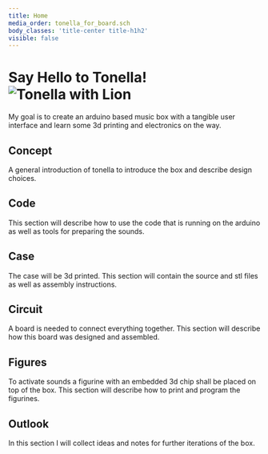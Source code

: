 ```yaml
---
title: Home
media_order: tonella_for_board.sch
body_classes: 'title-center title-h1h2'
visible: false
---
```


# Say Hello to Tonella! ![Tonella with Lion](Screenshot_20200229-225238.jpg?resize=300,300)

My goal is to create an arduino based music box with a tangible user interface and learn some 3d printing and electronics on the way.

## Concept
A general introduction of tonella to introduce the box and describe design choices.

## Code
This section will describe how to use the code that is running on the arduino as well as tools for preparing the sounds.

## Case
The case will be 3d printed. This section will contain the source and stl files as well as assembly instructions.

## Circuit
A board is needed to connect everything together. This section will describe how this board was designed and assembled.

## Figures
To activate sounds a figurine with an embedded 3d chip shall be placed on top of the box. This section will describe how to print and program the figurines.

## Outlook
In this section I will collect ideas and notes for further iterations of the box.

